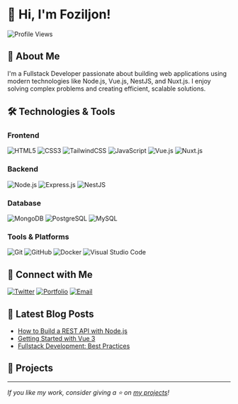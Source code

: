 # 👋 Hi, I'm Foziljon!

![Profile Views](https://komarev.com/ghpvc/?username=Foz1ljjon&style=flat-square)

## 🚀 About Me

I'm a Fullstack Developer passionate about building web applications using modern technologies like Node.js, Vue.js, NestJS, and Nuxt.js. I enjoy solving complex problems and creating efficient, scalable solutions.



## 🛠️ Technologies & Tools

### Frontend
![HTML5](https://img.shields.io/badge/html5-E34F26?style=for-the-badge&logo=html5&logoColor=white)
![CSS3](https://img.shields.io/badge/css3-1572B6?style=for-the-badge&logo=css3&logoColor=white)
![TailwindCSS](https://img.shields.io/badge/tailwindcss-1572B6?style=for-the-badge&logo=tailwindcss&logoColor=white)
![JavaScript](https://img.shields.io/badge/javascript-F7DF1E?style=for-the-badge&logo=javascript&logoColor=black)
![Vue.js](https://img.shields.io/badge/vuejs-4FC08D?style=for-the-badge&logo=vue-dot-js&logoColor=white)
![Nuxt.js](https://img.shields.io/badge/nuxtjs-00C58E?style=for-the-badge&logo=nuxt-dot-js&logoColor=white)

### Backend
![Node.js](https://img.shields.io/badge/nodejs-339933?style=for-the-badge&logo=nodedotjs&logoColor=white)
![Express.js](https://img.shields.io/badge/express.js-000000?style=for-the-badge&logo=express&logoColor=white)
![NestJS](https://img.shields.io/badge/nestjs-E0234E?style=for-the-badge&logo=nestjs&logoColor=white)

### Database
![MongoDB](https://img.shields.io/badge/mongodb-47A248?style=for-the-badge&logo=mongodb&logoColor=white)
![PostgreSQL](https://img.shields.io/badge/postgresql-4479A1?style=for-the-badge&logo=PostgreSQL&logoColor=white)
![MySQL](https://img.shields.io/badge/mysql-4479A1?style=for-the-badge&logo=mysql&logoColor=white)

### Tools & Platforms
![Git](https://img.shields.io/badge/git-F05032?style=for-the-badge&logo=git&logoColor=white)
![GitHub](https://img.shields.io/badge/github-181717?style=for-the-badge&logo=github&logoColor=white)
![Docker](https://img.shields.io/badge/docker-2496ED?style=for-the-badge&logo=docker&logoColor=white)
![Visual Studio Code](https://img.shields.io/badge/Visual%20Studio%20Code-0078d7?style=for-the-badge&logo=visual%20studio%20code&logoColor=white)



## 🔗 Connect with Me


[![Twitter](https://img.shields.io/badge/telegram-1DA1F2?style=for-the-badge&logo=twitter&logoColor=white)](https://coderf.t.me)
[![Portfolio](https://img.shields.io/badge/portfolio-000000?style=for-the-badge&logo=About.me&logoColor=white)](https://shorturl.at/8Bs4i)
[![Email](https://img.shields.io/badge/email-D14836?style=for-the-badge&logo=gmail&logoColor=white)](mailto:fakhriddinovf03@mail.ru)

## 📝 Latest Blog Posts

- [How to Build a REST API with Node.js](https://yourblog.com/how-to-build-a-rest-api-with-nodejs)
- [Getting Started with Vue 3](https://yourblog.com/getting-started-with-vue3)
- [Fullstack Development: Best Practices](https://yourblog.com/fullstack-development-best-practices)

## 📂 Projects

---

*If you like my work, consider giving a ⭐ on [my projects](https://github.com/yourusername?tab=repositories)!*

